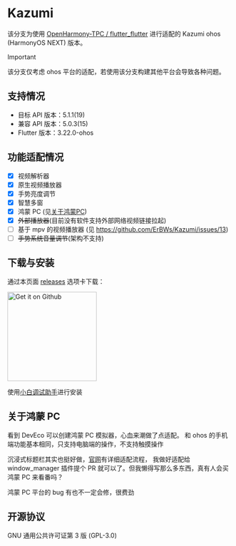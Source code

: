 # Kazumi

该分支为使用 [OpenHarmony-TPC / flutter_flutter](https://gitcode.com/openharmony-tpc/flutter_flutter) 进行适配的 Kazumi
ohos (HarmonyOS NEXT) 版本。

> [!IMPORTANT]
>
> 该分支仅考虑 ohos 平台的适配，若使用该分支构建其他平台会导致各种问题。

## 支持情况

- 目标 API 版本：5.1.1(19)
- 兼容 API 版本：5.0.3(15)
- Flutter 版本：3.22.0-ohos

## 功能适配情况

- [x] 视频解析器
- [x] 原生视频播放器
- [x] 手势亮度调节
- [x] 智慧多窗
- [x] 鸿蒙 PC (见[关于鸿蒙PC](#关于鸿蒙-PC))
- [x] ~~外部播放器~~(目前没有软件支持外部网络视频链接拉起)
- [ ] 基于 mpv 的视频播放器 (见 https://github.com/ErBWs/Kazumi/issues/13)
- [ ] ~~手势系统音量调节~~(架构不支持)

## 下载与安装

通过本页面 [releases](https://github.com/ErBWs/Kazumi/releases) 选项卡下载：

<a href="https://github.com/ErBWs/Kazumi/releases">
  <img src="static/svg/get_it_on_github.svg" alt="Get it on Github" width="200"/>
</a>

使用[小白调试助手](https://github.com/likuai2010/auto-installer)进行安装

## 关于鸿蒙 PC

看到 DevEco 可以创建鸿蒙 PC 模拟器，心血来潮做了点适配。
和 ohos 的手机端功能基本相同，只支持电脑端的操作，不支持触摸操作

沉浸式标题栏其实也挺好做，[官网](https://developer.huawei.com/consumer/cn/doc/best-practices/bpta-multi-window#section337674919110)有详细适配流程，
我做好适配给 window_manager 插件提个 PR 就可以了。但我懒得写那么多东西，真有人会买鸿蒙 PC 来看番吗？

鸿蒙 PC 平台的 bug 有也不一定会修，很费劲

## 开源协议

GNU 通用公共许可证第 3 版 (GPL-3.0)